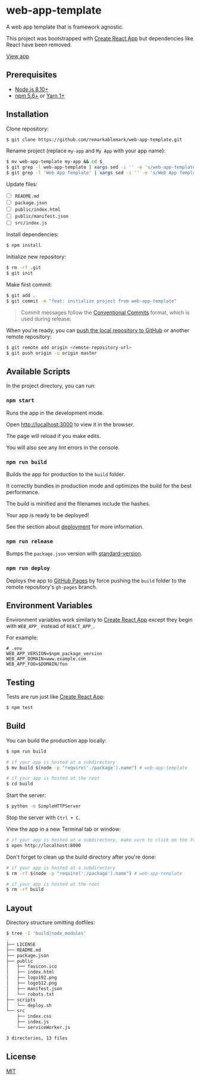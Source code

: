 # web-app-template

A web app template that is framework agnostic.

This project was bootstrapped with [Create React App](https://github.com/facebook/create-react-app) but dependencies like React have been removed.

[View app](https://remarkablemark.github.io/web-app-template/)

## Prerequisites

- [Node.js 8.10+](https://nodejs.org/en/download/)
- [npm 5.6+](https://www.npmjs.com/get-npm) or [Yarn 1+](https://yarnpkg.com/lang/en/docs/install/)

## Installation

Clone repository:

```sh
$ git clone https://github.com/remarkablemark/web-app-template.git
```

Rename project (replace `my-app` and `My App` with your app name):

```sh
$ mv web-app-template my-app && cd $_
$ git grep -l web-app-template | xargs sed -i '' -e 's/web-app-template/my-app/g'
$ git grep -l 'Web App Template' | xargs sed -i '' -e 's/Web App Template/My App/g'
```

Update files:

- [ ] `README.md`
- [ ] `package.json`
- [ ] `public/index.html`
- [ ] `public/manifest.json`
- [ ] `src/index.js`

Install dependencies:

```sh
$ npm install
```

Initialize new repository:

```sh
$ rm -rf .git
$ git init
```

Make first commit:

```sh
$ git add .
$ git commit -m "feat: initialize project from web-app-template"
```

> Commit messages follow the [Conventional Commits](https://conventionalcommits.org/) format, which is used during release.

When you're ready, you can [push the local repository to GitHub](https://help.github.com/articles/adding-an-existing-project-to-github-using-the-command-line/) or another remote repository:

```sh
$ git remote add origin <remote-repository-url>
$ git push origin -u origin master
```

## Available Scripts

In the project directory, you can run:

### `npm start`

Runs the app in the development mode.

Open [http://localhost:3000](http://localhost:3000) to view it in the browser.

The page will reload if you make edits.

You will also see any lint errors in the console.

### `npm run build`

Builds the app for production to the `build` folder.

It correctly bundles in production mode and optimizes the build for the best performance.

The build is minified and the filenames include the hashes.

Your app is ready to be deployed!

See the section about [deployment](https://create-react-app.dev/docs/deployment/) for more information.

### `npm run release`

Bumps the `package.json` version with [standard-version](https://github.com/conventional-changelog/standard-version).

### `npm run deploy`

Deploys the app to [GitHub Pages](https://pages.github.com/) by force pushing the `build` folder to the remote repository's `gh-pages` branch.

## Environment Variables

Environment variables work similarly to [Create React App](https://create-react-app.dev/docs/adding-custom-environment-variables/) except they begin with `WEB_APP_` instead of `REACT_APP_`.

For example:

```
# .env
WEB_APP_VERSION=$npm_package_version
WEB_APP_DOMAIN=www.example.com
WEB_APP_FOO=$DOMAIN/foo
```

## Testing

Tests are run just like [Create React App](https://create-react-app.dev/docs/running-tests):

```sh
$ npm test
```

## Build

You can build the production app locally:

```sh
$ npm run build

# if your app is hosted at a subdirectory
$ mv build $(node -p "require('./package').name") # web-app-template

# if your app is hosted at the root
$ cd build
```

Start the server:

```sh
$ python -m SimpleHTTPServer
```

Stop the server with `Ctrl + C`.

View the app in a new Terminal tab or window:

```sh
# if your app is hosted at a subdirectory, make sure to click on the folder
$ open http://localhost:8000
```

Don't forget to clean up the build directory after you're done:

```sh
# if your app is hosted at a subdirectory
$ rm -rf $(node -p "require('./package').name") # web-app-template

# if your app is hosted at the root
$ rm -rf build
```

## Layout

Directory structure omitting dotfiles:

```sh
$ tree -I 'build|node_modules'
.
├── LICENSE
├── README.md
├── package.json
├── public
│   ├── favicon.ico
│   ├── index.html
│   ├── logo192.png
│   ├── logo512.png
│   ├── manifest.json
│   └── robots.txt
├── scripts
│   └── deploy.sh
└── src
    ├── index.css
    ├── index.js
    └── serviceWorker.js

3 directories, 13 files
```

## License

[MIT](LICENSE)
